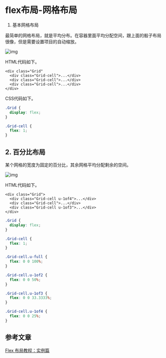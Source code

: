 # flex布局-网格布局

1. 基本网格布局

最简单的网格布局，就是平均分布。在容器里面平均分配空间，跟上面的骰子布局很像，但是需要设置项目的自动缩放。

![img](https://gitee.com/zszdevelop/blogimage/raw/master/img/bg2015071321.png)

HTML代码如下。

 ```markup
 <div class="Grid"
   <div class="Grid-cell">...</div>
   <div class="Grid-cell">...</div>
   <div class="Grid-cell">...</div>
 </div>
 ```

CSS代码如下。

 ```css
 .Grid {
   display: flex;
 }
 
 .Grid-cell {
   flex: 1;
 }
 ```

##  2. 百分比布局

某个网格的宽度为固定的百分比，其余网格平均分配剩余的空间。

![img](https://gitee.com/zszdevelop/blogimage/raw/master/img/bg2015071322.png)

HTML代码如下。

 ```markup
 <div class="Grid">
   <div class="Grid-cell u-1of4">...</div>
   <div class="Grid-cell">...</div>
   <div class="Grid-cell u-1of3">...</div>
 </div>
 ```

 ```css
 .Grid {
   display: flex;
 }
 
 .Grid-cell {
   flex: 1;
 }
 
 .Grid-cell.u-full {
   flex: 0 0 100%;
 }
 
 .Grid-cell.u-1of2 {
   flex: 0 0 50%;
 }
 
 .Grid-cell.u-1of3 {
   flex: 0 0 33.3333%;
 }
 
 .Grid-cell.u-1of4 {
   flex: 0 0 25%;
 }
 ```

## 参考文章

[Flex 布局教程：实例篇](http://www.ruanyifeng.com/blog/2015/07/flex-examples.html)
